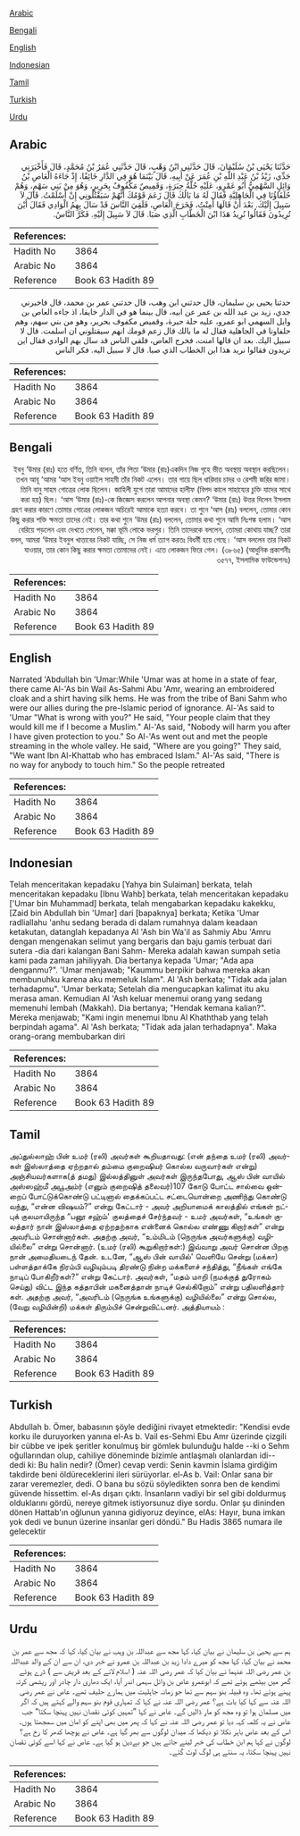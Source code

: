 [Arabic](#arabic)

[Bengali](#bengali)

[English](#english)

[Indonesian](#indonesian)

[Tamil](#tamil)

[Turkish](#turkish)

[Urdu](#urdu)

## Arabic


<div dir="rtl" lang="ar" style={{fontSize:'larger',backgroundColor:'#f8f9fa',padding:20}}>
حَدَّثَنَا يَحْيَى بْنُ سُلَيْمَانَ، قَالَ حَدَّثَنِي ابْنُ وَهْبٍ، قَالَ حَدَّثَنِي عُمَرُ بْنُ مُحَمَّدٍ، قَالَ فَأَخْبَرَنِي جَدِّي، زَيْدُ بْنُ عَبْدِ اللَّهِ بْنِ عُمَرَ عَنْ أَبِيهِ، قَالَ بَيْنَمَا هُوَ فِي الدَّارِ خَائِفًا، إِذْ جَاءَهُ الْعَاصِ بْنُ وَائِلٍ السَّهْمِيُّ أَبُو عَمْرٍو، عَلَيْهِ حُلَّةُ حِبَرَةٍ، وَقَمِيصٌ مَكْفُوفٌ بِحَرِيرٍ، وَهُوَ مِنْ بَنِي سَهْمٍ، وَهُمْ حُلَفَاؤُنَا فِي الْجَاهِلِيَّةِ فَقَالَ لَهُ مَا بَالُكَ قَالَ زَعَمَ قَوْمُكَ أَنَّهُمْ سَيَقْتُلُونِي إِنْ أَسْلَمْتُ‏.‏ قَالَ لاَ سَبِيلَ إِلَيْكَ‏.‏ بَعْدَ أَنْ قَالَهَا أَمِنْتُ، فَخَرَجَ الْعَاصِ، فَلَقِيَ النَّاسَ قَدْ سَالَ بِهِمُ الْوَادِي فَقَالَ أَيْنَ تُرِيدُونَ فَقَالُوا نُرِيدُ هَذَا ابْنَ الْخَطَّابِ الَّذِي صَبَا‏.‏ قَالَ لاَ سَبِيلَ إِلَيْهِ‏.‏ فَكَرَّ النَّاسُ‏.‏
</div>
<div style={{backgroundColor:'#f8f9fa',padding:20, marginBottom: 10}}><table> <thead> <tr> <th>References:</th> <th></th> </tr> </thead> <tbody><tr><td>Hadith No</td><td>3864</td></tr><tr><td>Arabic No</td><td>3864</td></tr><tr><td>Reference</td><td>Book 63 Hadith 89</td></tr></tbody></table></div>


<div dir="rtl" lang="ar" style={{fontSize:'larger',backgroundColor:'#f8f9fa',padding:20}}>
حدثنا يحيى بن سليمان، قال حدثني ابن وهب، قال حدثني عمر بن محمد، قال فاخبرني جدي، زيد بن عبد الله بن عمر عن ابيه، قال بينما هو في الدار خايفا، اذ جاءه العاص بن وايل السهمي ابو عمرو، عليه حلة حبرة، وقميص مكفوف بحرير، وهو من بني سهم، وهم حلفاونا في الجاهلية فقال له ما بالك قال زعم قومك انهم سيقتلوني ان اسلمت. قال لا سبيل اليك. بعد ان قالها امنت، فخرج العاص، فلقي الناس قد سال بهم الوادي فقال اين تريدون فقالوا نريد هذا ابن الخطاب الذي صبا. قال لا سبيل اليه. فكر الناس
</div>
<div style={{backgroundColor:'#f8f9fa',padding:20, marginBottom: 10}}><table> <thead> <tr> <th>References:</th> <th></th> </tr> </thead> <tbody><tr><td>Hadith No</td><td>3864</td></tr><tr><td>Arabic No</td><td>3864</td></tr><tr><td>Reference</td><td>Book 63 Hadith 89</td></tr></tbody></table></div>

## Bengali


<div dir="rtl" lang="bn" style={{fontSize:'larger',backgroundColor:'#f8f9fa',padding:20}}>
ইবনু ‘উমার (রাঃ) হতে বর্ণিত, তিনি বলেন, তাঁর পিতা ‘উমার (রাঃ)একদিন নিজ গৃহে ভীত অবস্থায় অবস্থান করছিলেন। তখন আবূ ‘আমর ‘আস ইবনু ওয়াইল সাহমী তাঁর নিকট এলেন। তার গায়ে ছিল ধারিদার চাদর ও রেশমী জরির জামা। তিনি বানু সাহম গোত্রের লোক ছিলেন। জাহিলী যুগে তারা আমাদের হালীফ (বিপদ কালে সাহায্যের চুক্তি যাদের সাথে করা হয়) ছিল। ‘আস ‘উমার (রাঃ)-কে জিজ্ঞেস করলেন আপনার অবস্থা কেমন? ‘উমার (রাঃ) উত্তর দিলেন ইসলাম গ্রহণ করার কারণে তোমার গোত্রের লোকজন অচিরেই আমাকে হত্যা করবে। তা শুনে ‘আস (রাঃ) বললেন, তোমার কোন কিছু করার শক্তি ক্ষমতা তাদের নেই। তার কথা শুনে ‘উমর (রাঃ) বললেন, তোমার কথা শুনে আমি নিঃশঙ্ক হলাম। ‘আস বেরিয়ে পড়লেন এবং দেখতে পেলেন, মক্কা ভূমি লোকে ভরপুর। তিনি তাদেরকে বললেন, তোমরা কোথায় যাচ্ছ? তারা বলল, আমরা ‘উমার ইবনুল খাত্তাবের নিকট যাচ্ছি, সে নিজ ধর্ম ত্যাগ করতঃ বিধর্মী হয়ে গেছে। ‘আস বললেন তার নিকট যাওয়ার, তার কোন কিছু করার ক্ষমতা তোমাদের নেই। এতে লোকজন ফিরে গেল। (৩৮৬৫) (আধুনিক প্রকাশনীঃ ৩৫৭৭, ইসলামিক ফাউন্ডেশনঃ)
</div>
<div style={{backgroundColor:'#f8f9fa',padding:20, marginBottom: 10}}><table> <thead> <tr> <th>References:</th> <th></th> </tr> </thead> <tbody><tr><td>Hadith No</td><td>3864</td></tr><tr><td>Arabic No</td><td>3864</td></tr><tr><td>Reference</td><td>Book 63 Hadith 89</td></tr></tbody></table></div>

## English


<div dir="ltr" lang="en" style={{fontSize:'larger',backgroundColor:'#f8f9fa',padding:20}}>
Narrated 'Abdullah bin 'Umar:While 'Umar was at home in a state of fear, there came Al-'As bin Wail As-Sahmi Abu 'Amr, wearing an embroidered cloak and a shirt having silk hems. He was from the tribe of Bani Sahm who were our allies during the pre-Islamic period of ignorance. Al-'As said to 'Umar "What is wrong with you?" He said, "Your people claim that they would kill me if I become a Muslim." Al-'As said, "Nobody will harm you after I have given protection to you." So Al-'As went out and met the people streaming in the whole valley. He said, "Where are you going?" They said, "We want Ibn Al-Khattab who has embraced Islam." Al-'As said, "There is no way for anybody to touch him." So the people retreated
</div>
<div style={{backgroundColor:'#f8f9fa',padding:20, marginBottom: 10}}><table> <thead> <tr> <th>References:</th> <th></th> </tr> </thead> <tbody><tr><td>Hadith No</td><td>3864</td></tr><tr><td>Arabic No</td><td>3864</td></tr><tr><td>Reference</td><td>Book 63 Hadith 89</td></tr></tbody></table></div>

## Indonesian


<div dir="ltr" lang="id" style={{fontSize:'larger',backgroundColor:'#f8f9fa',padding:20}}>
Telah menceritakan kepadaku [Yahya bin Sulaiman] berkata, telah menceritakan kepadaku [Ibnu Wahb] berkata, telah menceritakan kepadaku ['Umar bin Muhammad] berkata, telah mengabarkan kepadaku kakekku, [Zaid bin Abdullah bin 'Umar] dari [bapaknya] berkata; Ketika 'Umar radliallahu 'anhu sedang berada di dalam rumahnya dalam keadaan ketakutan, datanglah kepadanya Al 'Ash bin Wa'il as Sahmiy Abu 'Amru dengan mengenakan selimut yang bergaris dan baju gamis terbuat dari sutera -dia dari kalangan Bani Sahm- Mereka adalah kawan sumpah setia kami pada zaman jahiliyyah. Dia bertanya kepada 'Umar; "Ada apa denganmu?". 'Umar menjawab; "Kaummu berpikir bahwa mereka akan membunuhku karena aku memeluk Islam". Al 'Ash berkata; "Tidak ada jalan terhadapmu". 'Umar berkata; Setelah dia mengucapkan kalimat itu aku merasa aman. Kemudian Al 'Ash keluar menemui orang yang sedang memenuhi lembah (Makkah). Dia bertanya; "Hendak kemana kalian?". Mereka menjawab; "Kami ingin menemui Ibnu Al Khaththab yang telah berpindah agama". Al 'Ash berkata; "Tidak ada jalan terhadapnya". Maka orang-orang membubarkan diri
</div>
<div style={{backgroundColor:'#f8f9fa',padding:20, marginBottom: 10}}><table> <thead> <tr> <th>References:</th> <th></th> </tr> </thead> <tbody><tr><td>Hadith No</td><td>3864</td></tr><tr><td>Arabic No</td><td>3864</td></tr><tr><td>Reference</td><td>Book 63 Hadith 89</td></tr></tbody></table></div>

## Tamil


<div dir="ltr" lang="ta" style={{fontSize:'larger',backgroundColor:'#f8f9fa',padding:20}}>
அப்துல்லாஹ் பின் உமர் (ரலி) அவர்கள் கூறியதாவது: (என் தந்தை உமர் (ரலி) அவர்கள் இஸ்லாத்தை ஏற்றதால் தம்மை குறைஷியர் கொல்ல வருவார்கள் என்று) அஞ்சியவர்களாக(த் தமது) இல்லத்தினுள் அவர்கள் இருந்தபோது, ஆஸ் பின் வாயில் அஸ்ஸஹ்மீ அபூஅம்ர் (எனும் குறைஷித் தலைவர்)107 கோடு போட்ட சால்வை ஒன்றைப் போட்டுக்கொண்டு பட்டினால் தைக்கப்பட்ட சட்டையொன்றை அணிந்து கொண்டு வந்து, “என்ன விஷயம்?” என்று கேட்டார் - அவர் அறியாமைக் காலத்தில் எங்கள் நட்புக் குலமாயிருந்த “பனூ சஹ்ம்' குலத்தைச் சேர்ந்தவர் - உமர் அவர்கள், “உங்கள் குலத்தார் நான் இஸ்லாத்தை ஏற்றதற்காக என்னைக் கொல்ல எண்ணு கிறார்கள்” என்று அவரிடம் சொன்னார்கள். அதற்கு அவர், “உம்மிடம் (நெருங்க அவர்களுக்கு) வழியில்லை” என்று சொன்னார். (உமர் (ரலி) கூறுகிறார்கள்:) இவ்வாறு அவர் சொன்ன பிறகு நான் அமைதியடைந் தேன். உடனே, “ஆஸ் பின் வாயில்' வெளியே சென்று (மக்கா) பள்ளத்தாக்கே நிரம்பி வழியும்படி திரண்டு நின்ற மக்களைச் சந்தித்து, “நீங்கள் எங்கே நாடிப் போகிறீர்கள்?” என்று கேட்டார். அவர்கள், “மதம் மாறி (நமக்குத் துரோகம் செய்து) விட்ட இந்த கத்தாபின் மகனைத்தான் நாடிச் செல்கிறோம்” என்று பதிலளித்தார் கள். அதற்கு அவர், “அவரிடம் (நெருங்க உங்களுக்கு) வழியில்லை” என்று சொல்ல, (வேறு வழியின்றி) மக்கள் திரும்பிச் சென்றுவிட்டனர். அத்தியாயம் :
</div>
<div style={{backgroundColor:'#f8f9fa',padding:20, marginBottom: 10}}><table> <thead> <tr> <th>References:</th> <th></th> </tr> </thead> <tbody><tr><td>Hadith No</td><td>3864</td></tr><tr><td>Arabic No</td><td>3864</td></tr><tr><td>Reference</td><td>Book 63 Hadith 89</td></tr></tbody></table></div>

## Turkish


<div dir="ltr" lang="tr" style={{fontSize:'larger',backgroundColor:'#f8f9fa',padding:20}}>
Abdullah b. Ömer, babasının şöyle dediğini rivayet etmektedir: "Kendisi evde korku ile duruyorken yanına el-As b. Vail es-Sehmi Ebu Amr üzerinde çizgili bir cübbe ve ipek şeritler konulmuş bir gömlek bulunduğu halde --ki o Sehm oğullarından olup, cahiliye döneminde bizimle antlaşmalı olanlardan idi-- dedi ki: Bu halin nedir? (Ömer) cevap verdi: Senin kavmin İslama girdiğim takdirde beni öldüreceklerini ileri sürüyorlar. el-As b. Vail: Onlar sana bir zarar veremezler, dedi. O bana bu sözü söyledikten sonra ben de kendimi güvende hissettim. el-As dışarı çıktı. İnsanların vadiyi bir sel gibi doldurmuş olduklarını gördü, nereye gitmek istiyorsunuz diye sordu. Onlar şu dininden dönen Hattab'ın oğlunun yanına gidiyoruz deyince, elAs: Hayır, buna imkan yok dedi ve bunun üzerine insanlar geri döndü." Bu Hadis 3865 numara ile gelecektir
</div>
<div style={{backgroundColor:'#f8f9fa',padding:20, marginBottom: 10}}><table> <thead> <tr> <th>References:</th> <th></th> </tr> </thead> <tbody><tr><td>Hadith No</td><td>3864</td></tr><tr><td>Arabic No</td><td>3864</td></tr><tr><td>Reference</td><td>Book 63 Hadith 89</td></tr></tbody></table></div>

## Urdu


<div dir="rtl" lang="ur" style={{fontSize:'larger',backgroundColor:'#f8f9fa',padding:20}}>
ہم سے یحییٰ بن سلیمان نے بیان کیا، کہا مجھ سے عبداللہ بن وہب نے بیان کیا، کہا کہ مجھ سے عمر بن محمد نے بیان کیا، کہا مجھ کو میرے دادا زید بن عبداللہ بن عمرو نے خبر دی، ان سے ان کے والد عبداللہ بن عمر رضی اللہ عنہما نے بیان کیا کہ عمر رضی اللہ عنہ ( اسلام لانے کے بعد قریش سے ) ڈرے ہوئے گھر میں بیٹھے ہوئے تھے کہ ابوعمرو عاص بن وائل سہمی اندر آیا، ایک دھاری دار چادر اور ریشمی کرتہ پہنے ہوئے تھا۔ وہ قبیلہ بنو سہم سے تھا جو زمانہ جاہلیت میں ہمارے حلیف تھے۔ عاص نے عمر رضی اللہ عنہ سے کہا کیا بات ہے؟ عمر رضی اللہ عنہ نے کہا کہ تمہاری قوم بنو سہم والے کہتے ہیں کہ اگر میں مسلمان ہوا تو وہ مجھ کو مار ڈالیں گے۔ عاص نے کہا ”تمہیں کوئی نقصان نہیں پہنچا سکتا“ جب عاص نے یہ کلمہ کہہ دیا تو عمر رضی اللہ عنہ نے کہا کہ پھر میں بھی اپنے کو امان میں سمجھتا ہوں۔ اس کے بعد عاص باہر نکلا تو دیکھا کہ میدان لوگوں سے بھر گیا ہے۔ عاص نے پوچھا کدھر کا رخ ہے؟ لوگوں نے کہا ہم ابن خطاب کی خبر لینے جاتے ہیں جو بےدین ہو گیا ہے۔ عاص نے کہا اسے کوئی نقصان نہیں پہنچا سکتا، یہ سنتے ہی لوگ لوٹ گئے۔
</div>
<div style={{backgroundColor:'#f8f9fa',padding:20, marginBottom: 10}}><table> <thead> <tr> <th>References:</th> <th></th> </tr> </thead> <tbody><tr><td>Hadith No</td><td>3864</td></tr><tr><td>Arabic No</td><td>3864</td></tr><tr><td>Reference</td><td>Book 63 Hadith 89</td></tr></tbody></table></div>